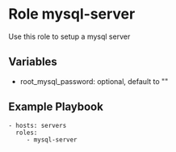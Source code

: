 Role mysql-server
=================

Use this role to setup a mysql server

Variables
---------

- root_mysql_password: optional, default to ""

Example Playbook
----------------

    - hosts: servers
      roles:
         - mysql-server

